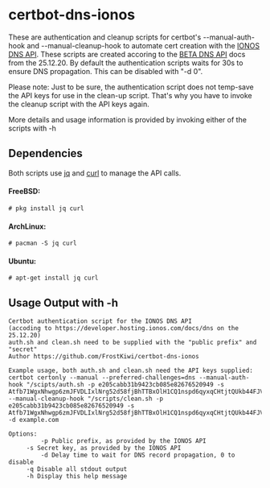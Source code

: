 # certbot-dns-ionos
These are authentication and cleanup scripts for certbot's --manual-auth-hook and --manual-cleanup-hook to automate cert creation with the [IONOS DNS API](https://developer.hosting.ionos.com/docs).
These scripts are created accoring to the [BETA DNS API](https://developer.hosting.ionos.com/docs/dns) docs from the 25.12.20.
By default the authentication scripts waits for 30s to ensure DNS propagation. This can be disabled with "-d 0".

Please note: Just to be sure, the authentication script does not temp-save the API keys for use in the clean-up script. That's why you have to invoke the cleanup script with the API keys again.

More details and usage information is provided by invoking either of the scripts with -h
## Dependencies
Both scripts use [jq](https://github.com/stedolan/jq) and [curl](https://github.com/curl/curl) to manage the API calls.
#### FreeBSD:
```
# pkg install jq curl
```
#### ArchLinux:

```
# pacman -S jq curl
```
#### Ubuntu:

```
# apt-get install jq curl
```

## Usage Output with -h
```
Certbot authentication script for the IONOS DNS API
(accoding to https://developer.hosting.ionos.com/docs/dns on the 25.12.20)
auth.sh and clean.sh need to be supplied with the "public prefix" and "secret"
Author https://github.com/FrostKiwi/certbot-dns-ionos

Example usage, both auth.sh and clean.sh need the API keys supplied:
certbot certonly --manual --preferred-challenges=dns --manual-auth-hook "/scipts/auth.sh -p e205cabb31b9423cb085e82676520949 -s Atfb71WgxNhwgp6zmJFVDLIxlNrg52d58fjBhTTBxOlH1CQ1nspd6qyxqCHtjtQUkb44FJVnDg3UnxMlTmMHpg" --manual-cleanup-hook "/scripts/clean.sh -p e205cabb31b9423cb085e82676520949 -s Atfb71WgxNhwgp6zmJFVDLIxlNrg52d58fjBhTTBxOlH1CQ1nspd6qyxqCHtjtQUkb44FJVnDg3UnxMlTmMHpg" -d example.com

Options:
    	 -p Public prefix, as provided by the IONOS API
	 -s Secret key, as provided by the IONOS API
    	 -d Delay time to wait for DNS record propagation, 0 to disable
	 -q Disable all stdout output
	 -h Display this help message
```
